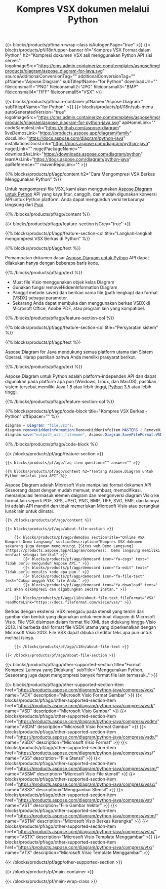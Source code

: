 ﻿---
title: Kompres VSX dokumen melalui Python 
weight: 3350
url: /id/python-java/compress/vsx/ 
description: Python kode sumber untuk mengompresi berkas vsx dalam aplikasi berbasis Python mana pun.
---
{{< blocks/products/pf/main-wrap-class isAutogenPage="true" >}}
{{< blocks/products/pf/i18n/upper-banner h1="Kompres VSX Format dalam Python" h2="Kompresi dokumen VSX asli menggunakan Python API sisi server." logoImageSrc="https://cms.admin.containerize.com/templates/aspose/img/products/diagram/aspose_diagram-for-java.svg" sourceAdditionalConversionTag="" additionalConversionTag="" pfName="Aspose.Diagram" subTitlepfName="for Python" downloadUrl="" fileiconsmall1="PNG" fileiconsmall2="JPG" fileiconsmall3="BMP" fileiconsmall4="TIFF" fileiconsmall5="VSX" >}}

{{< blocks/products/pf/main-container pfName="Aspose.Diagram " subTitlepfName="for Python" >}}
{{< blocks/products/pf/i18n/sub-menu autoGeneratedVersion="true" logoImageSrc="https://cms.admin.containerize.com/templates/aspose/img/products/diagram/aspose_diagram-for-python-java.svg" apiHomeLink="" codeSamplesLink="https://github.com/aspose-diagram" liveDemosLink="https://products.aspose.app/diagram/family" docsLink="https://docs.aspose.com/diagram/python-java" installationsDocsLink="https://docs.aspose.com/diagram/python-java" nugetLink="" nugetPackageName="" downloadAsLink="https://downloads.aspose.com/diagram/python" learnAsLink="https://docs.aspose.com/diagram/python-java" apiReference="" mavenRepoLink="" >}}

{{% blocks/products/pf/agp/content h2="Cara Mengompresi VSX Berkas Menggunakan Python" %}}

 Untuk mengompresi file VSX, kami akan menggunakan
 [Aspose.Diagram untuk Python](https://products.aspose.com/diagram/python-java/) 
 API yang kaya fitur, canggih, dan mudah digunakan konversi API untuk Python platform. Anda dapat mengunduh versi terbarunya langsung dari
 [Pypi](https://pypi.org/project/aspose-diagram/) 

{{% /blocks/products/pf/agp/content %}}

{{< blocks/products/pf/agp/feature-section isGrey="true" >}}

{{% blocks/products/pf/agp/feature-section-col title="Langkah-langkah mengompresi VSX Berkas di Python" %}}

{{% blocks/products/pf/agp/text %}}

 Pemampatan dokumen dasar
 [Aspose.Diagram untuk Python](https://products.aspose.com/diagram/python-java) 
 API dapat dilakukan hanya dengan beberapa baris kode.

{{% /blocks/products/pf/agp/text %}}

+ Muat file Visio menggunakan objek kelas Diagram
+ Gunakan fungsi removeHiddenInformation Diagram
+ Panggil metode save() dan berikan nama file (path lengkap) dan format (VSDX) sebagai parameter.
+ Sekarang Anda dapat membuka dan menggunakan berkas VSDX di Microsoft Office, Adobe PDF, atau program lain yang kompatibel.

{{% /blocks/products/pf/agp/feature-section-col %}}

{{% blocks/products/pf/agp/feature-section-col title="Persyaratan sistem" %}}

{{% blocks/products/pf/agp/text %}}

 Aspose.Diagram for Java mendukung semua platform utama dan Sistem Operasi. Harap pastikan bahwa Anda memiliki prasyarat berikut.

{{% /blocks/products/pf/agp/text %}}

 Aspose.Diagram untuk Python adalah platform-independen API dan dapat digunakan pada platform apa pun (Windows, Linux, dan MacOS), pastikan sistem tersebut memiliki Java 1.8 atau lebih tinggi, [Python](https://www.python.org/downloads/) 3,5 atau lebih tinggi. 

{{% /blocks/products/pf/agp/feature-section-col %}}

{{% blocks/products/pf/agp/code-block title="Kompres VSX Berkas - Python" offSpacer="" %}}

```cs
diagram = Diagram( "file.vsx");
diagram.removeHiddenInformation(RemoveHiddenInfoItem.MASTERS | RemoveHiddenInfoItem.STYLES)
diagram.save("outpath_with_filename", Aspose.Diagram.SaveFileFormat.VSDX);  


```
{{% /blocks/products/pf/agp/code-block %}}

{{< /blocks/products/pf/agp/feature-section >}}

    {{< blocks/products/pf/agp/faq-item question="" answer="" >}}
 

<!-- aboutfile Starts -->

    {{% blocks/products/pf/agp/content h2="Tentang Aspose.Diagram untuk Python melalui java API" %}}

 Aspose.Diagram adalah Microsoft Visio manipulasi format dokumen API. Seseorang dapat dengan mudah memuat, membuat, memodifikasi, memanipulasi termasuk elemen daigram dan mengonversi diagram Visio ke format lain seperti PDF, XPS, JPEG, PNG, BMP, TIFF, SVG, EMF, dan lainnya. Ini adalah API mandiri dan tidak memerlukan Microsoft Visio atau perangkat lunak lain untuk diinstal.  



    {{% /blocks/products/pf/agp/content %}}

    {{< blocks/products/pf/agp/about-file-section >}}

        {{< blocks/products/pf/agp/demobox sectionTitle="Online VSX Kompres Demo Langsung" sectionDescription="Kompres VSX dokumen sekarang juga dengan mengunjungi [Situs web Demo Langsung](https://products.aspose.app/diagram/compress). Demo langsung memiliki manfaat sebagai berikut" >}}
            {{< blocks/products/pf/agp/democard icon="fa-cogs" text=" Tidak perlu mengunduh Aspose API." >}}
            {{< blocks/products/pf/agp/democard icon="fa-edit" text=" Tidak perlu menulis kode apa pun." >}}
            {{< blocks/products/pf/agp/democard icon="fa-file-text" text="Cukup unggah VSX file Anda." >}}
            {{< blocks/products/pf/agp/democard icon="fa-download" text=" Ini akan dikompresi dan digabungkan secara instan." >}}

        {{< blocks/products/pf/agp/i18n/about-file-text fileFormat="VSX" readMoreLink="https://docs.fileformat.com/visio/vsx/" >}}
Berkas dengan ekstensi .VSX mengacu pada stensil yang terdiri dari gambar dan bentuk yang digunakan untuk membuat diagram di Microsoft Visio. File VSX disimpan dalam format file XML dan didukung hingga Visio 2013. Ini berbeda dari format file VSDX utama yang diperkenalkan dengan Microsoft Visio 2013. File VSX dapat dibuka di editor teks apa pun untuk melihat isinya. 

        {{< /blocks/products/pf/agp/i18n/about-file-text >}}

    {{< /blocks/products/pf/agp/about-file-section >}}

<!-- aboutfile Ends -->

{{< blocks/products/pf/agp/other-supported-section title="Format Kompresi Lainnya yang Didukung" subTitle="Menggunakan Python, Seseorang juga dapat mengompresi banyak format file lain termasuk.." >}}

{{< blocks/products/pf/agp/other-supported-section-item href="https://products.aspose.com/diagram/python-java/compress/vdx/" name="VDX" description="Microsoft Visio Format Gambar" >}}
{{< blocks/products/pf/agp/other-supported-section-item href="https://products.aspose.com/diagram/python-java/compress/vsd/" name="VSD" description="Microsoft Visio Gambar" >}}
{{< blocks/products/pf/agp/other-supported-section-item href="https://products.aspose.com/diagram/python-java/compress/vsdm/" name="VSDM" description="Microsoft Visio Format Gambar" >}}
{{< blocks/products/pf/agp/other-supported-section-item href="https://products.aspose.com/diagram/python-java/compress/vsdx/" name="VSDX" description="Microsoft Visio Format" >}}
{{< blocks/products/pf/agp/other-supported-section-item href="https://products.aspose.com/diagram/python-java/compress/vss/" name="VSS" description="File Stensil" >}}
{{< blocks/products/pf/agp/other-supported-section-item href="https://products.aspose.com/diagram/python-java/compress/vssm/" name="VSSM" description="Microsoft Visio File stensil" >}}
{{< blocks/products/pf/agp/other-supported-section-item href="https://products.aspose.com/diagram/python-java/compress/vssx/" name="VSSX" description="Menggambar Stensil" >}}
{{< blocks/products/pf/agp/other-supported-section-item href="https://products.aspose.com/diagram/python-java/compress/vst/" name="VST" description="File Gambar Vektor" >}}
{{< blocks/products/pf/agp/other-supported-section-item href="https://products.aspose.com/diagram/python-java/compress/vstm/" name="VSTM" description="Microsoft Visio Berkas Kerangka" >}}
{{< blocks/products/pf/agp/other-supported-section-item href="https://products.aspose.com/diagram/python-java/compress/vstx/" name="VSTX" description="Microsoft Visio Template Menggambar" >}}
{{< blocks/products/pf/agp/other-supported-section-item href="https://products.aspose.com/diagram/python-java/compress/vtx/" name="VTX" description="Microsoft Visio Template Menggambar" >}}

{{< /blocks/products/pf/agp/other-supported-section >}}

{{< /blocks/products/pf/main-container >}}
    
{{< /blocks/products/pf/main-wrap-class >}}